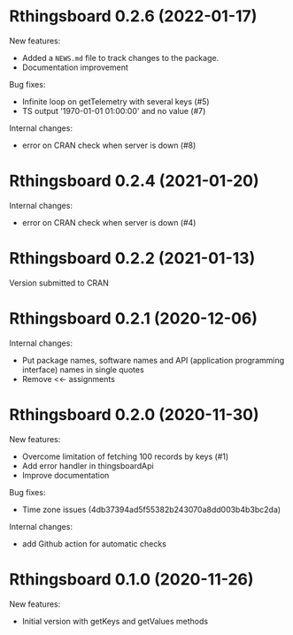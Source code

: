 # Rthingsboard 0.2.6 (2022-01-17)

New features:

* Added a `NEWS.md` file to track changes to the package.
* Documentation improvement

Bug fixes:

* Infinite loop on getTelemetry with several keys (#5)
* TS output '1970-01-01 01:00:00' and no value (#7)

Internal changes:

* error on CRAN check when server is down (#8)


# Rthingsboard 0.2.4 (2021-01-20)

Internal changes:

* error on CRAN check when server is down (#4)


# Rthingsboard 0.2.2 (2021-01-13)

Version submitted to CRAN


# Rthingsboard 0.2.1 (2020-12-06)

Internal changes:

* Put package names, software names and API (application programming interface) names in single quotes
* Remove <<- assignments


# Rthingsboard 0.2.0 (2020-11-30)

New features:

* Overcome limitation of fetching 100 records by keys (#1)
* Add error handler in thingsboardApi
* Improve documentation

Bug fixes:

* Time zone issues (4db37394ad5f55382b243070a8dd003b4b3bc2da)

Internal changes:

* add Github action for automatic checks


# Rthingsboard 0.1.0 (2020-11-26)

New features:

* Initial version with getKeys and getValues methods
